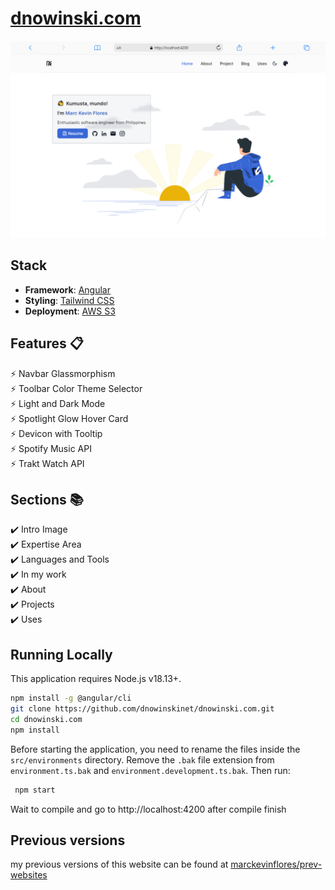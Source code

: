# [dnowinski.com](https://dnowinski.com)


<picture>
  <source media="(prefers-color-scheme: dark)" srcset="./preview-dark.png">
  <source media="(prefers-color-scheme: light)" srcset="./preview.png">
  <img alt="Website preview" src="./preview.png">
</picture>

## Stack
- **Framework**: [Angular](https://angular.dev/)
- **Styling**: [Tailwind CSS](https://tailwindcss.com/)
- **Deployment**: [AWS S3](https://aws.amazon.com/s3/)

## Features 📋
⚡️ Navbar Glassmorphism\
⚡️ Toolbar Color Theme Selector\
⚡️ Light and Dark Mode\
⚡️ Spotlight Glow Hover Card\
⚡️ Devicon with Tooltip\
⚡️ Spotify Music API\
⚡️ Trakt Watch API

## Sections 📚
✔️ Intro Image\
✔️ Expertise Area\
✔️ Languages and Tools\
✔️ In my work\
✔️ About\
✔️ Projects\
✔️ Uses


## Running Locally

This application requires Node.js v18.13+.

```bash
npm install -g @angular/cli
git clone https://github.com/dnowinskinet/dnowinski.com.git
cd dnowinski.com
npm install
```

Before starting the application, you need to rename the files inside the `src/environments` directory. Remove the `.bak` file extension from `environment.ts.bak` and `environment.development.ts.bak`. Then run:
```bash
 npm start
```

Wait to compile and go to http://localhost:4200 after compile finish


## Previous versions

my previous versions of this website can be found at [marckevinflores/prev-websites](https://github.com/marckevinflores/prev-websites)
